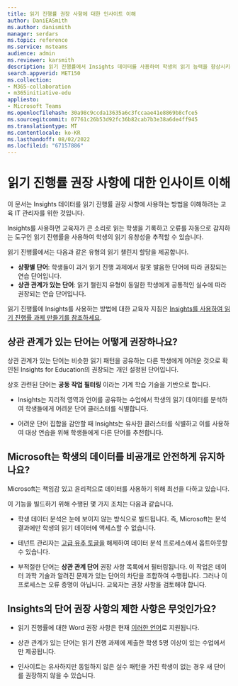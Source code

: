 ```yaml
---
title: 읽기 진행률 권장 사항에 대한 인사이트 이해
author: DaniEASmith
ms.author: danismith
manager: serdars
ms.topic: reference
ms.service: msteams
audience: admin
ms.reviewer: karsmith
description: 읽기 진행률에서 Insights 데이터를 사용하여 학생의 읽기 능력을 향상시키는 방법을 알아봅니다.
search.appverid: MET150
ms.collection:
- M365-collaboration
- m365initiative-edu
appliesto:
- Microsoft Teams
ms.openlocfilehash: 30a98c9ccda13635a6c3fccaae41e8869b8cfce5
ms.sourcegitcommit: 07761c26b53d92fc36b82cab7b3e38a6de4ff945
ms.translationtype: MT
ms.contentlocale: ko-KR
ms.lasthandoff: 08/02/2022
ms.locfileid: "67157886"
---
```

# <a name="understand-insights-for-reading-progress-recommendations"></a>읽기 진행률 권장 사항에 대한 인사이트 이해

이 문서는 Insights 데이터를 읽기 진행률 권장 사항에 사용하는 방법을 이해하려는 교육 IT 관리자를 위한 것입니다.

Insights를 사용하면 교육자가 큰 소리로 읽는 학생을 기록하고 오류를 자동으로 감지하는 도구인 읽기 진행률을 사용하여 학생의 읽기 유창성을 추적할 수 있습니다.

읽기 진행률에서는 다음과 같은 유형의 읽기 챌린지 할당을 제공합니다.

- **상황별 단어**: 학생들이 과거 읽기 진행 과제에서 잘못 발음한 단어에 따라 권장되는 연습 단어입니다.
- **상관 관계가 있는 단어**: 읽기 챌린지 유형이 동일한 학생에게 공통적인 실수에 따라 권장되는 연습 단어입니다.

읽기 진행률에 Insights를 사용하는 방법에 대한 교육자 지침은 [Insights를 사용하여 읽기 진행률 과제 만들기를 참조하세요](https://support.microsoft.com/topic/c2f8f4c0-69d5-4302-b3a5-ee4dfb7a8ffe).

## <a name="how-does-microsoft-recommend-correlated-words"></a>상관 관계가 있는 단어는 어떻게 권장하나요?

상관 관계가 있는 단어는 비슷한 읽기 패턴을 공유하는 다른 학생에게 어려운 것으로 확인된 Insights for Education의 권장되는 개인 설정된 단어입니다.

상호 관련된 단어는 **공동 작업 필터링** 이라는 기계 학습 기술을 기반으로 합니다.

- Insights는 지리적 영역과 언어를 공유하는 수업에서 학생의 읽기 데이터를 분석하여 학생들에게 어려운 단어 클러스터를 식별합니다.

- 어려운 단어 집합을 감안할 때 Insights는 유사한 클러스터를 식별하고 이를 사용하여 대상 연습을 위해 학생들에게 다른 단어를 추천합니다.

## <a name="does-microsoft-keep-students-data-private-and-secure"></a>Microsoft는 학생의 데이터를 비공개로 안전하게 유지하나요?

Microsoft는 책임감 있고 윤리적으로 데이터를 사용하기 위해 최선을 다하고 있습니다.

이 기능을 빌드하기 위해 수행된 몇 가지 조치는 다음과 같습니다.

- 학생 데이터 분석은 눈에 보이지 않는 방식으로 빌드됩니다. 즉, Microsoft는 분석 결과에만 학생의 읽기 데이터에 액세스할 수 없습니다.

- 테넌트 관리자는 [고급 유추 토글을](class-insights.md#turn-on-and-off-advanced-inferences-in-insights) 해제하여 데이터 분석 프로세스에서 옵트아웃할 수 있습니다.

- 부적절한 단어는 **상관 관계 단어** 권장 사항 목록에서 필터링됩니다. 이 작업은 데이터 과학 기술과 알려진 문제가 있는 단어의 차단을 조합하여 수행됩니다. 그러나 이 프로세스는 오류 증명이 아닙니다. 교육자는 권장 사항을 검토해야 합니다.

## <a name="what-are-the-limitations-of-insights-word-recommendations"></a>Insights의 단어 권장 사항의 제한 사항은 무엇인가요?

- 읽기 진행률에 대한 Word 권장 사항은 현재 [이러한 언어](https://support.microsoft.com/topic/getting-started-with-reading-progress-in-teams-7617c11c-d685-4cb7-8b75-3917b297c407#ID0EDD=Supported_Languages)로 지원됩니다.

- 상관 관계가 있는 단어는 읽기 진행 과제에 제출한 학생 5명 이상이 있는 수업에서만 제공됩니다.

- 인사이트는 유사하지만 동일하지 않은 실수 패턴을 가진 학생이 없는 경우 새 단어를 권장하지 않을 수 있습니다.

